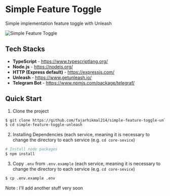 # Simple Feature Toggle

Simple implementation feature toggle with Unleash

![Simple Feature Toggle](https://github.com/fajarhikmal214/simple-feature-toggle-unleash/assets/79292118/a189815b-d3bf-4789-be00-110d30662d65)

## Tech Stacks
- **TypeScript** - <https://www.typescriptlang.org/>
- **Node.js** - <https://nodejs.org/>
- **HTTP (Express default)** - <https://expressjs.com/>
- **Unleash** - <https://www.getunleash.io/>
- **Telegram Bot** - <https://www.npmjs.com/package/telegraf/>
  
## Quick Start

1. Clone the project

```bash
$ git clone https://github.com/fajarhikmal214/simple-feature-toggle-unleash.git
$ cd simple-feature-toggle-unleash
```

2. Installing Dependencies (each service, meaning it is necessary to change the directory to each service (e.g. `cd core-sevice`)
```bash
# Install node packages
$ npm install
```

3. Copy `.env` from `.env.example` (each service, meaning it is necessary to change the directory to each service (e.g. `cd core-sevice`)

```bash
$ cp .env.example .env
```

Note : I'll add another stuff very soon
